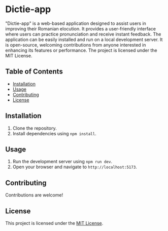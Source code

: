 # Dictie-app

"Dictie-app" is a web-based application designed to assist users in improving their Romanian elocution. It provides a user-friendly interface where users can practice pronunciation and receive instant feedback. The application can be easily installed and run on a local development server. It is open-source, welcoming contributions from anyone interested in enhancing its features or performance. The project is licensed under the MIT License.

## Table of Contents

- [Installation](#installation)
- [Usage](#usage)
- [Contributing](#contributing)
- [License](#license)

## Installation

1. Clone the repository.
2. Install dependencies using `npm install`.

## Usage

1. Run the development server using `npm run dev`.
2. Open your browser and navigate to `http://localhost:5173`.

## Contributing

Contributions are welcome!

## License

This project is licensed under the [MIT License](LICENSE).
